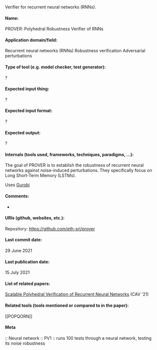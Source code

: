 Verifier for recurrent neural networks (RNNs).

#### Name:
PROVER: Polyhedral Robustness Verifier of RNNs

#### Application domain/field:
Recurrent neural networks (RNNs)
Robustness verification
Adversarial perturbations

#### Type of tool (e.g. model checker, test generator):
?

#### Expected input thing:
?

#### Expected input format:
?

#### Expected output:
?

#### Internals (tools used, frameworks, techniques, paradigms, ...):
The goal of PROVER is to establish the robustness of recurrent neural networks against noise-induced perturbations. They specifically focus on Long Short-Term Memory (LSTMs).

Uses [Gurobi](Solvers/Gurobi.md)

#### Comments:
-

#### URIs (github, websites, etc.):
Repository: https://github.com/eth-sri/prover

#### Last commit date:
29 June 2021

#### Last publication date:
15 July 2021

#### List of related papers:
[Scalable Polyhedral Verification of Recurrent Neural Networks](https://doi.org/10.1007/978-3-030-81685-8_10) (CAV '21)

#### Related tools (tools mentioned or compared to in the paper):
[[POPQORN]]

#### Meta
::  Neural network
:: PV1 :: runs 100 tests through a neural network, testing its noise robustness